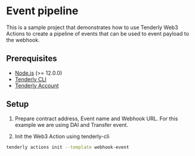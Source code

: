 # Event pipeline

This is a sample project that demonstrates how to use Tenderly Web3 Actions to create a pipeline of events that can be used to event payload to the webhook.

## Prerequisites

- [Node.js](https://nodejs.org/en/) (>= 12.0.0)
- [Tenderly CLI](https://github.com/Tenderly/tenderly-cli)
- [Tenderly Account](https://dashboard.tenderly.co/register)

## Setup

1. Prepare contract address, Event name and Webhook URL. For this example we are using DAI and Transfer event.

2. Init the Web3 Action using tenderly-cli
```bash
tenderly actions init --template webhook-event
```